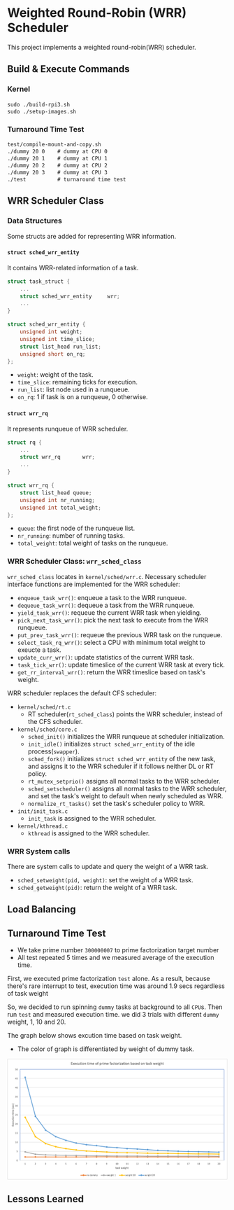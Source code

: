 # Weighted Round-Robin (WRR) Scheduler

This project implements a weighted round-robin(WRR) scheduler.

## Build & Execute Commands
### Kernel
```shell
sudo ./build-rpi3.sh
sudo ./setup-images.sh
```

### Turnaround Time Test
```shell
test/compile-mount-and-copy.sh
./dummy 20 0    # dummy at CPU 0
./dummy 20 1    # dummy at CPU 1
./dummy 20 2    # dummy at CPU 2
./dummy 20 3    # dummy at CPU 3
./test          # turnaround time test
```

## WRR Scheduler Class
### Data Structures
Some structs are added for representing WRR information.

#### `struct sched_wrr_entity`
It contains WRR-related information of a task.
```c
struct task_struct {
    ...
    struct sched_wrr_entity		wrr;
    ...
}
```
```c
struct sched_wrr_entity {
	unsigned int weight;
	unsigned int time_slice;
	struct list_head run_list;
	unsigned short on_rq;
};
```
- `weight`: weight of the task.
- `time_slice`: remaining ticks for execution.
- `run_list`: list node used in a runqueue.
- `on_rq`: 1 if task is on a runqueue, 0 otherwise.

#### `struct wrr_rq`
It represents runqueue of WRR scheduler.
```c
struct rq {
    ...
    struct wrr_rq 		wrr;
    ...
}
```
```c
struct wrr_rq {
	struct list_head queue;
	unsigned int nr_running;
	unsigned int total_weight;
};
```
- `queue`: the first node of the runqueue list.
- `nr_running`: number of running tasks.
- `total_weight`: total weight of tasks on the runqueue.

### WRR Scheduler Class: `wrr_sched_class`
`wrr_sched_class` locates in `kernel/sched/wrr.c`. Necessary scheduler interface functions are implemented for the WRR scheduler:
- `enqueue_task_wrr()`: enqueue a task to the WRR runqueue.
- `dequeue_task_wrr()`: dequeue a task from the WRR runqueue.
- `yield_task_wrr()`: requeue the current WRR task when yielding.
- `pick_next_task_wrr()`: pick the next task to execute from the WRR runqueue.
- `put_prev_task_wrr()`: requeue the previous WRR task on the runqueue.
- `select_task_rq_wrr()`: select a CPU with minimum total weight to exeucte a task.
- `update_curr_wrr()`: update statistics of the current WRR task.
- `task_tick_wrr()`: update timeslice of the current WRR task at every tick.
- `get_rr_interval_wrr()`: return the WRR timeslice based on task's weight.

WRR scheduler replaces the default CFS scheduler:
- `kernel/sched/rt.c`
  - RT scheduler(`rt_sched_class`) points the WRR scheduler, instead of the CFS scheduler.
- `kernel/sched/core.c`
  - `sched_init()` initializes the WRR runqueue at scheduler initialization.
  - `init_idle()` initializes `struct sched_wrr_entity` of the idle process(`swapper`).
  - `sched_fork()` initializes `struct sched_wrr_entity` of the new task, and assigns it to the WRR scheduler if it follows neither DL or RT policy.
  - `rt_mutex_setprio()` assigns all normal tasks to the WRR scheduler.
  - `sched_setscheduler()` assigns all normal tasks to the WRR scheduler, and set the task's weight to default when newly scheduled as WRR.
  - `normalize_rt_tasks()` set the task's scheduler policy to WRR.
- `init/init_task.c`
  - `init_task` is assigned to the WRR scheduler.
- `kernel/kthread.c`
  - `kthread` is assigned to the WRR scheduler.

### WRR System calls
There are system calls to update and query the weight of a WRR task.
- `sched_setweight(pid, weight)`: set the weight of a WRR task.
- `sched_getweight(pid)`: return the weight of a WRR task.

## Load Balancing


## Turnaround Time Test

- We take prime number `300000007` to prime factorization target number 
- All test repeated 5 times and we measured average of the execution time.

First, we executed prime factorization `test` alone. As a result, because there's rare interrupt to test, execution time was around 1.9 secs regardless of task weight

So, we decided to run spinning `dummy` tasks at background to all `CPU`s. Then run `test` and measured execution time. we did 3 trials with different `dummy` weight, 1, 10 and 20.

The graph below shows excution time based on task weight.
- The color of graph is differentiated by weight of dummy task.

<img width="789" alt="KakaoTalk_Photo_2023-05-27-19-01-36" src="test/plot.png">

## Lessons Learned